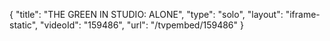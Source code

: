 {
    "title": "THE GREEN IN STUDIO: ALONE",
    "type": "solo",
    "layout": "iframe-static",
    "videoId": "159486",
    "url": "\/tvpembed\/159486"
}